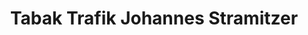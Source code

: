 ---
title: "Tabak Trafik Johannes Stramitzer"
url: /klagenfurt-am-woerthersee/tabak-trafik-johannes-stramitzer/
shop: Kiosk
---